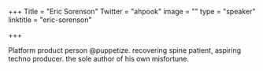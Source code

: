 +++
Title = "Eric Sorenson"
Twitter = "ahpook"
image = ""
type = "speaker"
linktitle = "eric-sorenson"

+++

Platform product person @puppetize. recovering spine patient, aspiring techno producer. the sole author of his own misfortune.
